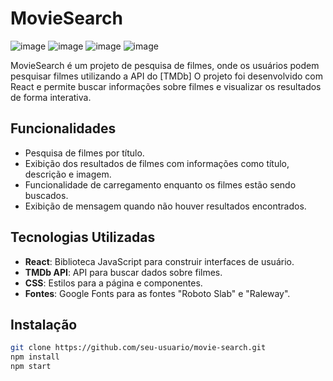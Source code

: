# MovieSearch
![image](https://github.com/user-attachments/assets/94831537-358c-4a45-bc9b-5c270a154253)
![image](https://github.com/user-attachments/assets/f2b922dd-6858-41d1-abd4-ef5d2918966e)
![image](https://github.com/user-attachments/assets/574baf68-44fe-4bec-8478-95479c5f7533)
![image](https://github.com/user-attachments/assets/2cf3023f-59ec-4b44-9ccb-5e271a05bf4f)

MovieSearch é um projeto de pesquisa de filmes, onde os usuários podem pesquisar filmes utilizando a API do [TMDb] O projeto foi desenvolvido com React e permite buscar informações sobre filmes e visualizar os resultados de forma interativa.

## Funcionalidades

- Pesquisa de filmes por título.
- Exibição dos resultados de filmes com informações como título, descrição e imagem.
- Funcionalidade de carregamento enquanto os filmes estão sendo buscados.
- Exibição de mensagem quando não houver resultados encontrados.

## Tecnologias Utilizadas

- **React**: Biblioteca JavaScript para construir interfaces de usuário.
- **TMDb API**: API para buscar dados sobre filmes.
- **CSS**: Estilos para a página e componentes.
- **Fontes**: Google Fonts para as fontes "Roboto Slab" e "Raleway".

## Instalação

```bash
git clone https://github.com/seu-usuario/movie-search.git
npm install
npm start
